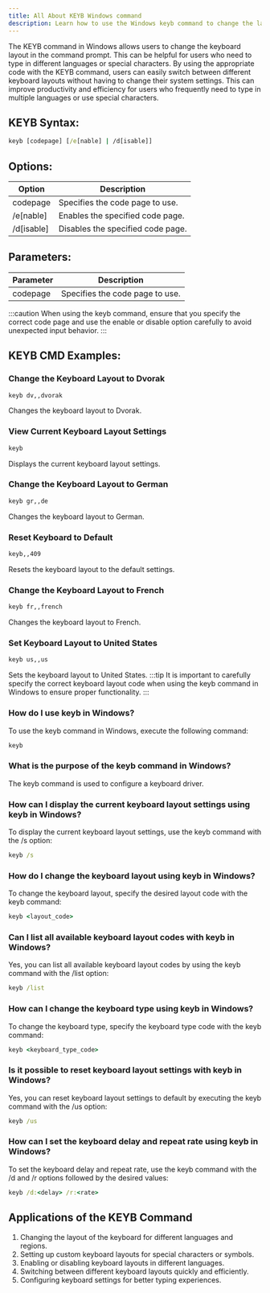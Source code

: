 ```yaml
---
title: All About KEYB Windows command
description: Learn how to use the Windows keyb command to change the layout of your keyboard in the command prompt.
---
```


The KEYB command in Windows allows users to change the keyboard layout in the command prompt. This can be helpful for users who need to type in different languages or special characters. By using the appropriate code with the KEYB command, users can easily switch between different keyboard layouts without having to change their system settings. This can improve productivity and efficiency for users who frequently need to type in multiple languages or use special characters.
## KEYB Syntax:
```cmd
keyb [codepage] [/e[nable] | /d[isable]]
```

## Options:
| Option           | Description                            |
|------------------|----------------------------------------|
| codepage         | Specifies the code page to use.        |
| /e[nable]        | Enables the specified code page.       |
| /d[isable]       | Disables the specified code page.      |

## Parameters:
| Parameter        | Description                            |
|------------------|----------------------------------------|
| codepage         | Specifies the code page to use.        |

:::caution
When using the keyb command, ensure that you specify the correct code page and use the enable or disable option carefully to avoid unexpected input behavior.
:::
## KEYB CMD Examples:
### Change the Keyboard Layout to Dvorak
```cmd
keyb dv,,dvorak
```
Changes the keyboard layout to Dvorak.

### View Current Keyboard Layout Settings
```cmd
keyb
```
Displays the current keyboard layout settings.

### Change the Keyboard Layout to German
```cmd
keyb gr,,de
```
Changes the keyboard layout to German.

### Reset Keyboard to Default
```cmd
keyb,,409
```
Resets the keyboard layout to the default settings.

### Change the Keyboard Layout to French
```cmd
keyb fr,,french
```
Changes the keyboard layout to French.

### Set Keyboard Layout to United States
```cmd
keyb us,,us
```
Sets the keyboard layout to United States.
:::tip
It is important to carefully specify the correct keyboard layout code when using the keyb command in Windows to ensure proper functionality.
:::

### How do I use keyb in Windows?
To use the keyb command in Windows, execute the following command:
```cmd
keyb
```

### What is the purpose of the keyb command in Windows?
The keyb command is used to configure a keyboard driver.

### How can I display the current keyboard layout settings using keyb in Windows?
To display the current keyboard layout settings, use the keyb command with the /s option:
```cmd
keyb /s
```

### How do I change the keyboard layout using keyb in Windows?
To change the keyboard layout, specify the desired layout code with the keyb command:
```cmd
keyb <layout_code>
```

### Can I list all available keyboard layout codes with keyb in Windows?
Yes, you can list all available keyboard layout codes by using the keyb command with the /list option:
```cmd
keyb /list
```

### How can I change the keyboard type using keyb in Windows?
To change the keyboard type, specify the keyboard type code with the keyb command:
```cmd
keyb <keyboard_type_code>
```

### Is it possible to reset keyboard layout settings with keyb in Windows?
Yes, you can reset keyboard layout settings to default by executing the keyb command with the /us option:
```cmd
keyb /us
```

### How can I set the keyboard delay and repeat rate using keyb in Windows?
To set the keyboard delay and repeat rate, use the keyb command with the /d and /r options followed by the desired values:
```cmd
keyb /d:<delay> /r:<rate>
```
## Applications of the KEYB Command

1. Changing the layout of the keyboard for different languages and regions.
2. Setting up custom keyboard layouts for special characters or symbols.
3. Enabling or disabling keyboard layouts in different languages.
4. Switching between different keyboard layouts quickly and efficiently.
5. Configuring keyboard settings for better typing experiences.